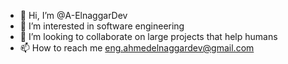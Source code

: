 - 👋 Hi, I’m @A-ElnaggarDev
- 👀 I’m interested in software engineering 
- 💞️ I’m looking to collaborate on large projects that help humans 
- 📫 How to reach me eng.ahmedelnaggardev@gmail.com

<!---
A-ElnaggarDev/A-ElnaggarDev is a ✨ special ✨ repository because its `README.md` (this file) appears on your GitHub profile.
You can click the Preview link to take a look at your changes.
--->
